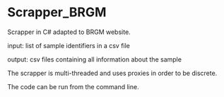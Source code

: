 # Scrapper_BRGM
Scrapper in C# adapted to BRGM website.

input: list of sample identifiers in a csv file

output: csv files containing all information about the sample

The scrapper is multi-threaded and uses proxies in order to be discrete.

The code can be run from the command line.
